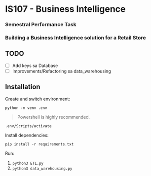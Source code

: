 # IS107 - Business Intelligence

### Semestral Performance Task

### Building a Business Intelligence solution for a Retail Store

## TODO

- [ ] Add keys sa Database
- [ ] Improvements/Refactoring sa data_warehousing

## Installation

Create and switch environment:

`python -m venv .env`

> Powershell is highly recommended.

`.env/Scripts/activate`

Install dependencies:

`pip install -r requirements.txt`

Run: 

1. `python3 ETL.py`
2. `python3 data_warehousing.py`
